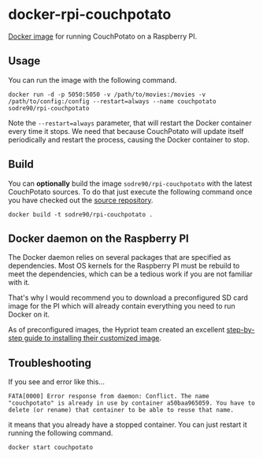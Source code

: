 # docker-rpi-couchpotato

[Docker image](https://registry.hub.docker.com/u/sodre90/rpi-couchpotato/) for running CouchPotato on a Raspberry PI.

## Usage

You can run the image with the following command.

    docker run -d -p 5050:5050 -v /path/to/movies:/movies -v /path/to/config:/config --restart=always --name couchpotato sodre90/rpi-couchpotato

Note the `--restart=always` parameter, that will restart the Docker container every time it stops. We need that because CouchPotato will update itself periodically and restart the process, causing the Docker container to stop.


## Build

You can **optionally** build the image `sodre90/rpi-couchpotato` with the latest CouchPotato sources. To do that just execute the following command once you have checked out the [source repository](https://github.com/sodre90/docker-rpi-couchpotato).

    docker build -t sodre90/rpi-couchpotato .

## Docker daemon on the Raspberry PI

The Docker daemon relies on several packages that are specified as dependencies. Most OS kernels for the Raspberry PI must be rebuild to meet the dependencies, which can be a tedious work if you are not familiar with it.

That's why I would recommend you to download a preconfigured SD card image for the PI which will already contain everything you need to run Docker on it.

As of preconfigured images, the Hypriot team created an excellent [step-by-step guide to installing their customized image](http://blog.hypriot.com/getting-started-with-docker-on-your-arm-device/).



## Troubleshooting

If you see and error like this...

    FATA[0000] Error response from daemon: Conflict. The name "couchpotato" is already in use by container a50baa965059. You have to delete (or rename) that container to be able to reuse that name.

it means that you already have a stopped container. You can just restart it running the following command.

    docker start couchpotato
